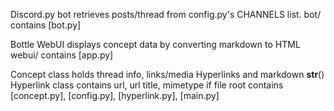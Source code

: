 Discord.py bot retrieves posts/thread from config.py's CHANNELS list.
bot/ contains [bot.py]

Bottle WebUI displays concept data by converting markdown to HTML
webui/ contains [app.py]

Concept class holds thread info, links/media Hyperlinks and markdown __str__()
Hyperlink class contains url, url title, mimetype if file
root contains [concept.py], [config.py], [hyperlink.py], [main.py]